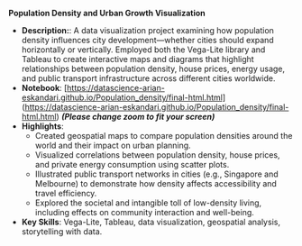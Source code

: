**Population Density and Urban Growth Visualization**
   - **Description:**: A data visualization project examining how population density influences city development—whether cities should expand horizontally or vertically. Employed both the Vega-Lite library and Tableau to create interactive maps and diagrams that highlight relationships between population density, house prices, energy usage, and public transport infrastructure across different cities worldwide.
   - **Notebook**: [https://datascience-arian-eskandari.github.io/Population_density/final-html.html] (https://datascience-arian-eskandari.github.io/Population_density/final-html.html)
     ***(Please change zoom to fit your screen)***
   - **Highlights**:
     - Created geospatial maps to compare population densities around the world and their impact on urban planning.
     - Visualized correlations between population density, house prices, and private energy consumption using scatter plots.
     - Illustrated public transport networks in cities (e.g., Singapore and Melbourne) to demonstrate how density affects accessibility and travel efficiency.
     - Explored the societal and intangible toll of low-density living, including effects on community interaction and well-being.
   - **Key Skills**: Vega-Lite, Tableau, data visualization, geospatial analysis, storytelling with data.
